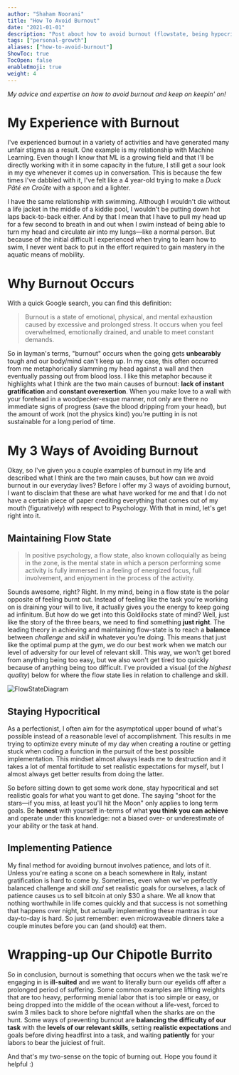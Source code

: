 ```yaml
---
author: "Shaham Noorani"
title: "How To Avoid Burnout"
date: "2021-01-01"
description: "Post about how to avoid burnout (flowstate, being hypocritical, patience)"
tags: ["personal-growth"]
aliases: ["how-to-avoid-burnout"]
ShowToc: true
TocOpen: false
enableEmoji: true
weight: 4
---
```


<!--blurb-->
*My advice and expertise on how to avoid burnout and keep on keepin' on!*

<!--more-->
# My Experience with Burnout

I've experienced burnout in a variety of activities and have generated many unfair stigma as a result. One example is my relationship with Machine Learning. Even though I know that ML is a growing field and that I'll be directly working with it in some capacity in the future, I still get a sour look in my eye whenever it comes up in conversation. This is because the few times I've dabbled with it, I've felt like a 4 year-old trying to make a *Duck Pâté en Croûte* with a spoon and a lighter. 

I have the same relationship with swimming. Although I wouldn't die without a life jacket in the middle of a kiddie pool, I wouldn't be putting down hot laps back-to-back either. And by that I mean that I have to pull my head up for a few second to breath in and out when I swim instead of being able to turn my head and circulate air into my lungs—like a normal person. But because of the initial difficult I experienced when trying to learn how to swim, I never went back to put in the effort required to gain mastery in the aquatic means of mobility.

# Why Burnout Occurs

With a quick Google search, you can find this definition:

> Burnout is a state of emotional, physical, and mental exhaustion caused by excessive and prolonged stress. It occurs when you feel overwhelmed, emotionally drained, and unable to meet constant demands.

So in layman's terms, "burnout" occurs when the going gets **unbearably** tough and our body/mind can't keep up. In my case, this often occurred from me metaphorically slamming my head against a wall and then eventually passing out from blood loss. I like this metaphor because it highlights what I think are the two main causes of burnout: **lack of instant gratification** and **constant overexertion**. When you make love to a wall with your forehead in a woodpecker-esque manner, not only are there no immediate signs of progress (save the blood dripping from your head), but the amount of work (not the physics kind) you're putting in is not sustainable for a long period of time. 

# My 3 Ways of Avoiding Burnout

Okay, so I've given you a couple examples of burnout in my life and described what I think are the two main causes, but how can we avoid burnout in our everyday lives? Before I offer my 3 ways of avoiding burnout, I want to disclaim that these are what have worked for me and that I do not have a certain piece of paper crediting everything that comes out of my mouth (figuratively) with respect to Psychology. With that in mind, let's get right into it. 

## Maintaining Flow State

> In positive psychology, a flow state, also known colloquially as being in the zone, is the mental state in which a person performing some activity is fully immersed in a feeling of energized focus, full involvement, and enjoyment in the process of the activity.

Sounds awesome, right? Right. In my mind, being in a flow state is the polar opposite of feeling burnt out. Instead of feeling like the task you're working on is draining your will to live, it actually gives you the energy to keep going ad infinitum. But how do we get into this Goldilocks state of mind? Well, just like the story of the three bears, we need to find something **just right**. The leading theory in achieving and maintaining flow-state is to reach a **balance** between *challenge* and *skill* in whatever you're doing. This means that just like the optimal pump at the gym, we do our best work when we match our level of adversity for our level of relevant skill. This way, we won't get bored from anything being too easy, but we also won't get tired too quickly because of anything being too difficult. I've provided a visual (of the *highest quality*) below for where the flow state lies in relation to challenge and skill.

![FlowStateDiagram](../../flowstatediagram.png)

## Staying Hypocritical

As a perfectionist, I often aim for the asymptotical upper bound of what's possible instead of a reasonable level of accomplishment. This results in me trying to optimize every minute of my day when creating a routine or getting stuck when coding a function in the pursuit of the best possible implementation. This mindset almost always leads me to destruction and it takes a lot of mental fortitude to set realistic expectations for myself, but I almost always get better results from doing the latter. 

So before sitting down to get some work done, stay hypocritical and set realistic goals for what you want to get done. The saying "shoot for the stars—if you miss, at least you'll hit the Moon" only applies to long term goals. Be **honest** with yourself in-terms of what **you think you can achieve** and operate under this knowledge: not a biased over- or underestimate of your ability or the task at hand. 

## Implementing Patience

My final method for avoiding burnout involves patience, and lots of it. Unless you're eating a scone on a beach somewhere in Italy, instant gratification is hard to come by. Sometimes, even when we've perfectly balanced challenge and skill *and* set realistic goals for ourselves, a lack of patience causes us to sell bitcoin at only $30 a share. We all know that nothing worthwhile in life comes quickly and that success is not something that happens over night, but actually implementing these mantras in our day-to-day is hard. So just remember: even microwaveable dinners take a couple minutes before you can (and should) eat them. 

# Wrapping-up Our Chipotle Burrito

So in conclusion, burnout is something that occurs when we the task we're engaging in is **ill-suited** and we want to literally burn our eyelids off after a prolonged period of suffering. Some common examples are lifting weights that are too heavy, performing menial labor that is too simple or easy, or being dropped into the middle of the ocean without a life-vest, forced to swim 3 miles back to shore before nightfall when the sharks are on the hunt. Some ways of preventing burnout are **balancing the difficulty of our task** with the **levels of our relevant skills**, setting **realistic expectations** and goals before diving headfirst into a task, and waiting **patiently** for your labors to bear the juiciest of fruit. 

And that's my two-sense on the topic of burning out. Hope you found it helpful :)
